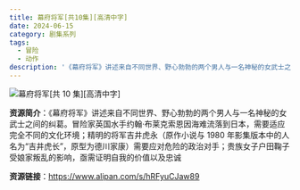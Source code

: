```yaml
---
title: 幕府将军[共10集][高清中字]
date: 2024-06-15
category: 剧集系列
tags:
  - 冒险
  - 动作
description: '《幕府将军》讲述来自不同世界、野心勃勃的两个男人与一名神秘的女武士之间的纠葛。冒险家英国水手约翰·布莱克索恩因海难流落到日本，需要适应完全不同的文化环境；精明的将军吉井虎永（原作小说与 1980 年影集版本中的人名为“吉井虎长”，原型为德川家康）需要应对危险的政治对手；贵族女子户田鞠子受娘家叛乱的影响，亟需证明自我的价值以及忠诚'
---
```


![幕府将军[共 10 集][高清中字]](https://media.themoviedb.org/t/p/w780/5zmiBoMzeeVdQ62no55JOJMY498.jpg)

**资源简介**：《幕府将军》讲述来自不同世界、野心勃勃的两个男人与一名神秘的女武士之间的纠葛。冒险家英国水手约翰·布莱克索恩因海难流落到日本，需要适应完全不同的文化环境；精明的将军吉井虎永（原作小说与 1980 年影集版本中的人名为“吉井虎长”，原型为德川家康）需要应对危险的政治对手；贵族女子户田鞠子受娘家叛乱的影响，亟需证明自我的价值以及忠诚

**资源链接**：https://www.alipan.com/s/hRFyuCJaw89
